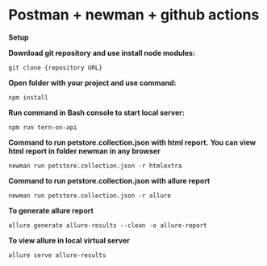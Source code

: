 # Postman + newman + github actions 
**Setup**

**Download git repository and use install node modules:**
```console
git clone {repository URL}
```
**Open folder with your project and use command:**
```console
npm install
```
**Run command in Bash console to start local server:**
```console
npm run tern-on-api
```
**Command to run petstore.collection.json with html report.** **You can view html report in folder newman in any browser**
```console
newman run petstore.collection.json -r htmlextra
```
**Command to run petstore.collection.json with allure report**
```console
newman run petstore.collection.json -r allure
```
**To generate allure report**
```console
allure generate allure-results --clean -o allure-report
```
**To view allure in local virtual server**
```console
allure serve allure-results
```
